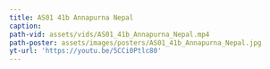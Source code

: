 ```yaml
---
title: AS01 41b Annapurna Nepal
caption:
path-vid: assets/vids/AS01_41b_Annapurna_Nepal.mp4
path-poster: assets/images/posters/AS01_41b_Annapurna_Nepal.jpg
yt-url: 'https://youtu.be/5CCi0Ptlc80'
---
```

